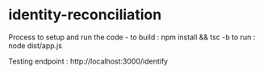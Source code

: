 # identity-reconciliation

Process to setup and run the code -
to build : npm install && tsc -b
to run : node dist/app.js

Testing endpoint : http://localhost:3000/identify
